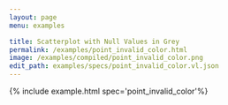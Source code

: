 ```yaml
---
layout: page
menu: examples

title: Scatterplot with Null Values in Grey
permalink: /examples/point_invalid_color.html
image: /examples/compiled/point_invalid_color.png
edit_path: examples/specs/point_invalid_color.vl.json
---
```




{% include example.html spec='point_invalid_color'%}
